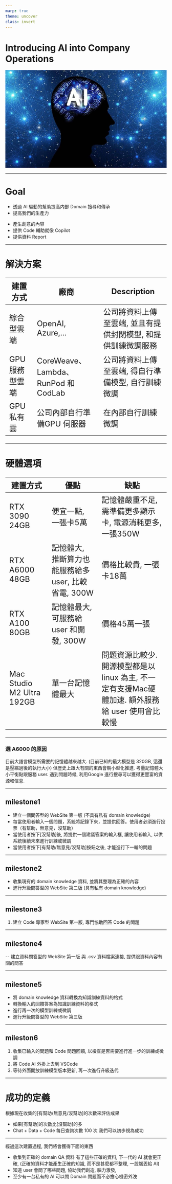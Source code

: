 ```yaml
---
marp: true
theme: uncover
class: invert
---
```

# Introducing AI into Company Operations

![img](ai.jpg)


---
# Goal

* 透過 AI 驅動的幫助提高内部 Domain 搜尋和傳承
* 提高我們的生產力
- 產生創意的內容 
- 提供 Code 輔助就像 Copilot
- 提供資料 Report 

---
<style scoped>
table {
  font-size: 24px;
}
</style>
# 解決方案

|建置方式 |廠商 |Description
|--|--|--
|綜合型雲端 |OpenAI, Azure,... |公司將資料上傳至雲端, 並且有提供封閉模型, 和提供訓練微調服務
|GPU 服務型雲端 |CoreWeave、Lambda、RunPod 和 CodLab |公司將資料上傳至雲端, 得自行準備模型, 自行訓練微調
|GPU 私有雲 |公司內部自行準備GPU 伺服器 |在內部自行訓練微調


---
<style scoped>
table {
  font-size: 24px;
}
</style>
# 硬體選項

|建置方式 |優點 |缺點
|--|--|--
|RTX 3090 24GB |便宜一點, 一張卡5萬  |記憶體嚴重不足, 需準備更多顯示卡, 電源消耗更多, 一張350W
|RTX A6000 48GB |記憶體大, 推斷算力也能服務給多 user, 比較省電, 300W | 價格比較貴, 一張卡18萬
|RTX A100 80GB |記憶體最大, 可服務給user 和開發, 300W  |價格45萬一張
|Mac Studio M2 Ultra 192GB |單一台記憶體最大 |問題資源比較少. 開源模型都是以linux 為主, 不一定有支援Mac硬體加速. 額外服務給 user 使用會比較慢


---

### 選 A6000 的原因
目前大語言模型所需要的記憶體越來越大.
(目前已知的最大模型是 320GB, 這還是壓縮過後的執行大小)
但歷史上跟大有關的東西會朝小型化推進. 
考量記憶體大小平衡點跟服務 user.
遇到問題時候, 利用Google 進行搜尋可以獲得更豐富的資源和信息.


---

## milestone1
- 建立一個問答型的 WebSite 第一版 (不具有私有 domain knowledge)
- 每當使用者輸入一個問題，系統將記錄下來，並提供回答。使用者必須進行投票（有幫助，無意見，沒幫助）
- 當使用者按下[沒幫助]後, 將提供一個建議答案的輸入框, 讓使用者輸入, 以供系統後續未來進行訓練或微調
- 當使用者按下[有幫助/無意見/沒幫助]按鈕之後, 才能進行下一輪的問題

---
## milestone2
- 收集現有的 domain knowledge 資料, 並將其整理為正確的內容
- 進行升級問答型的 WebSite 第二版 (具有私有 domain knowledge)

---
## milestone3
1. 建立 Code 專家型 WebSite 第一版, 專門協助回答 Code 的問題

---
## milestone4
-- 建立資料問答型的 WebSite 第一版
與 .csv 資料檔案連接, 提供跟資料內容有關的問答

---
## milestone5
- 將 domain knowledge 資料轉換為知識訓練資料的格式
- 轉換輸入的回饋答案為知識訓練資料的格式
- 進行再一次的模型訓練或微調
- 進行升級問答型的 WebSite 第三版

---
## mileston6
1. 收集已輸入的問題和 Code 問題回饋, 以檢查是否需要進行進一步的訓練或微調
2. 將 Code AI 外掛上去到 VSCode 
3. 等待外面開放訓練模型版本更新, 再一次進行升級迭代

---
# 成功的定義
根據現在收集的[有幫助/無意見/沒幫助]的次數來評估成果
* 如果[有幫助]的次數比[沒幫助]的多
* Chat + Data + Code  每日查詢次數 100 次
我們可以初步視為成功

---
經過這次建置過程, 我們將會獲得下面的東西
- 收集到正確的 domain QA 資料
有了這些正確的資料, 下一代的 AI 就會更正確, (正確的資料才能產生正確的知識, 而不是甚麼都不整理, 一股腦丟給 AI)
- 知道 user 會問了哪些問題, 協助我們創造, 腦力激發,
- 至少有一台私有的 AI 可以問 Domain 問題而不必擔心機密外洩

